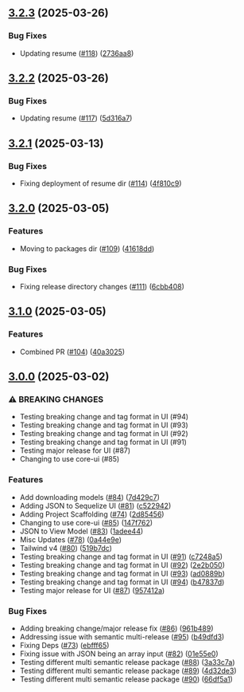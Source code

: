 ## [3.2.3](https://github.com/incutonez/Sandbox/compare/@incutonez/api@3.2.2...@incutonez/api@3.2.3) (2025-03-26)

### Bug Fixes

* Updating resume ([#118](https://github.com/incutonez/Sandbox/issues/118)) ([2736aa8](https://github.com/incutonez/Sandbox/commit/2736aa8314cca8268550dd6b0441d5c28878b742))

## [3.2.2](https://github.com/incutonez/Sandbox/compare/@incutonez/api@3.2.1...@incutonez/api@3.2.2) (2025-03-26)

### Bug Fixes

* Updating resume ([#117](https://github.com/incutonez/Sandbox/issues/117)) ([5d316a7](https://github.com/incutonez/Sandbox/commit/5d316a7b0e4a3a86b05828e48746de18d10a5106))

## [3.2.1](https://github.com/incutonez/Sandbox/compare/@incutonez/api@3.2.0...@incutonez/api@3.2.1) (2025-03-13)

### Bug Fixes

* Fixing deployment of resume dir ([#114](https://github.com/incutonez/Sandbox/issues/114)) ([4f810c9](https://github.com/incutonez/Sandbox/commit/4f810c98f586d08c60a0a97950b44df4ca753e4f))

## [3.2.0](https://github.com/incutonez/Sandbox/compare/@incutonez/api@3.1.0...@incutonez/api@3.2.0) (2025-03-05)

### Features

* Moving to packages dir ([#109](https://github.com/incutonez/Sandbox/issues/109)) ([41618dd](https://github.com/incutonez/Sandbox/commit/41618dd86db76fbef413bf96a317798a0a39996e))

### Bug Fixes

* Fixing release directory changes ([#111](https://github.com/incutonez/Sandbox/issues/111)) ([6cbb408](https://github.com/incutonez/Sandbox/commit/6cbb408a3a5e174940e54c2cfee1a644253e4845))

## [3.1.0](https://github.com/incutonez/Sandbox/compare/@incutonez/api@3.0.0...@incutonez/api@3.1.0) (2025-03-05)

### Features

* Combined PR ([#104](https://github.com/incutonez/Sandbox/issues/104)) ([40a3025](https://github.com/incutonez/Sandbox/commit/40a3025465381a62cea047de4cead579ee4e53ce))

## [3.0.0](https://github.com/incutonez/Sandbox/compare/@incutonez/api@2.4.0...@incutonez/api@3.0.0) (2025-03-02)

### ⚠ BREAKING CHANGES

* Testing breaking change and tag format in UI (#94)
* Testing breaking change and tag format in UI (#93)
* Testing breaking change and tag format in UI (#92)
* Testing breaking change and tag format in UI (#91)
* Testing major release for UI (#87)
* Changing to use core-ui (#85)

### Features

* Add downloading models ([#84](https://github.com/incutonez/Sandbox/issues/84)) ([7d429c7](https://github.com/incutonez/Sandbox/commit/7d429c7eab3d34a48e9207750a6f1a64552323d3))
* Adding JSON to Sequelize UI ([#81](https://github.com/incutonez/Sandbox/issues/81)) ([c522942](https://github.com/incutonez/Sandbox/commit/c5229426dec19529d4d661b003f4e9b148980a07))
* Adding Project Scaffolding ([#74](https://github.com/incutonez/Sandbox/issues/74)) ([2d85456](https://github.com/incutonez/Sandbox/commit/2d85456b32af21da1e04c134a135dce77b9989c9))
* Changing to use core-ui ([#85](https://github.com/incutonez/Sandbox/issues/85)) ([147f762](https://github.com/incutonez/Sandbox/commit/147f762eb0e39d412200839d3471f50576c3749f))
* JSON to View Model ([#83](https://github.com/incutonez/Sandbox/issues/83)) ([1adee44](https://github.com/incutonez/Sandbox/commit/1adee446ffb817abfc55bfa72d3f99f1ae67ddeb))
* Misc Updates ([#78](https://github.com/incutonez/Sandbox/issues/78)) ([0a44e9e](https://github.com/incutonez/Sandbox/commit/0a44e9eda176194400bddef574aabcd5152c32d8))
* Tailwind v4 ([#80](https://github.com/incutonez/Sandbox/issues/80)) ([519b7dc](https://github.com/incutonez/Sandbox/commit/519b7dc9ff85208f58fe2f1cefb98a7a6e23c56c))
* Testing breaking change and tag format in UI ([#91](https://github.com/incutonez/Sandbox/issues/91)) ([c7248a5](https://github.com/incutonez/Sandbox/commit/c7248a527d63b2d6a6bbc1c0fed66ca15b56b9da))
* Testing breaking change and tag format in UI ([#92](https://github.com/incutonez/Sandbox/issues/92)) ([2e2b050](https://github.com/incutonez/Sandbox/commit/2e2b050a3d37a59cf3d4230df2b0d2b00334b7ca))
* Testing breaking change and tag format in UI ([#93](https://github.com/incutonez/Sandbox/issues/93)) ([ad0889b](https://github.com/incutonez/Sandbox/commit/ad0889b38c36b3215e5b3fd846b4ed4b0a352467))
* Testing breaking change and tag format in UI ([#94](https://github.com/incutonez/Sandbox/issues/94)) ([b47837d](https://github.com/incutonez/Sandbox/commit/b47837d088021f4f9c2333598253505aa8ddc8cb))
* Testing major release for UI ([#87](https://github.com/incutonez/Sandbox/issues/87)) ([957412a](https://github.com/incutonez/Sandbox/commit/957412a577ddb04078769bf98b07a962c88ba673))

### Bug Fixes

* Adding breaking change/major release fix ([#86](https://github.com/incutonez/Sandbox/issues/86)) ([961b489](https://github.com/incutonez/Sandbox/commit/961b489d85f87a6cb93246229abf3e943ae90a95))
* Addressing issue with semantic multi-release ([#95](https://github.com/incutonez/Sandbox/issues/95)) ([b49dfd3](https://github.com/incutonez/Sandbox/commit/b49dfd31bb2e8c7eecf0babe1e4fb735f39c8791))
* Fixing Deps ([#73](https://github.com/incutonez/Sandbox/issues/73)) ([ebfff65](https://github.com/incutonez/Sandbox/commit/ebfff653a0a8d7abda0425dfaa58fef8f504d7a3))
* Fixing issue with JSON being an array input ([#82](https://github.com/incutonez/Sandbox/issues/82)) ([01e55e0](https://github.com/incutonez/Sandbox/commit/01e55e0fcda8c0f147e33cbf49be8a174f6ca192))
* Testing different multi semantic release package ([#88](https://github.com/incutonez/Sandbox/issues/88)) ([3a33c7a](https://github.com/incutonez/Sandbox/commit/3a33c7aa69797e345d8ae1da8bda5a16f975e891))
* Testing different multi semantic release package ([#89](https://github.com/incutonez/Sandbox/issues/89)) ([4d32de3](https://github.com/incutonez/Sandbox/commit/4d32de3c605007d4e1dfab6672835f4720e89c53))
* Testing different multi semantic release package ([#90](https://github.com/incutonez/Sandbox/issues/90)) ([66df5a1](https://github.com/incutonez/Sandbox/commit/66df5a192845ffd038cceee1d2a5de11202d74b4))
